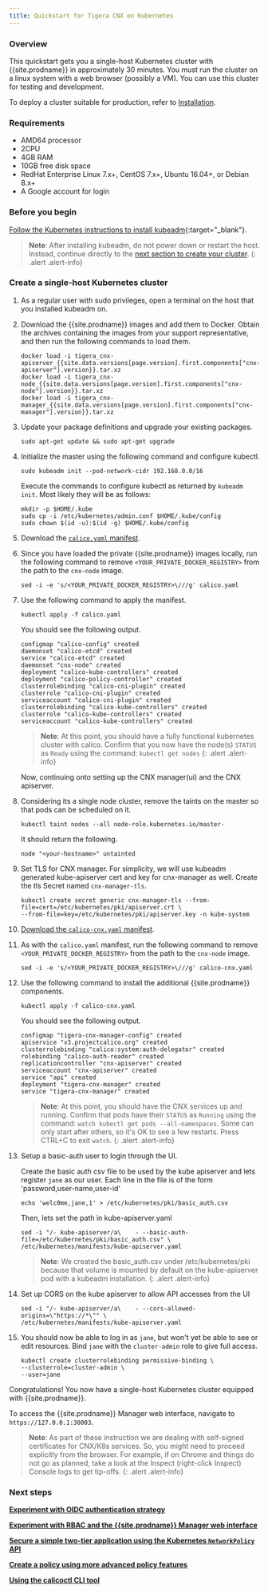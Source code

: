 ```yaml
---
title: Quickstart for Tigera CNX on Kubernetes
---
```



### Overview

This quickstart gets you a single-host Kubernetes cluster with {{site.prodname}}
in approximately 30 minutes.  You must run the cluster on a linux system with a
web browser (possibly a VM).  You can use this cluster for testing and development.

To deploy a cluster suitable for production, refer to [Installation](https://docs.projectcalico.org/master/getting-started/kubernetes/installation/).


### Requirements

- AMD64 processor
- 2CPU
- 4GB RAM
- 10GB free disk space
- RedHat Enterprise Linux 7.x+, CentOS 7.x+, Ubuntu 16.04+, or Debian 8.x+
- A Google account for login


### Before you begin

[Follow the Kubernetes instructions to install kubeadm](https://kubernetes.io/docs/setup/independent/install-kubeadm/){:target="_blank"}.

> **Note**: After installing kubeadm, do not power down or restart
the host. Instead, continue directly to the
[next section to create your cluster](#create-a-single-host-kubernetes-cluster).
{: .alert .alert-info}


### Create a single-host Kubernetes cluster

1. As a regular user with sudo privileges, open a terminal on the host that
   you installed kubeadm on.

1. Download the {{site.prodname}} images and add them to Docker.  Obtain the
   archives containing the images from your support representative, and then
   run the following commands to load them.

   ```
   docker load -i tigera_cnx-apiserver_{{site.data.versions[page.version].first.components["cnx-apiserver"].version}}.tar.xz
   docker load -i tigera_cnx-node_{{site.data.versions[page.version].first.components["cnx-node"].version}}.tar.xz
   docker load -i tigera_cnx-manager_{{site.data.versions[page.version].first.components["cnx-manager"].version}}.tar.xz
   ```

1. Update your package definitions and upgrade your existing packages.

   ```
   sudo apt-get update && sudo apt-get upgrade
   ```

1. Initialize the master using the following command and configure kubectl.

   ```
   sudo kubeadm init --pod-network-cidr 192.168.0.0/16
   ```
   Execute the commands to configure kubectl as returned by
   `kubeadm init`. Most likely they will be as follows:
   ```
   mkdir -p $HOME/.kube
   sudo cp -i /etc/kubernetes/admin.conf $HOME/.kube/config
   sudo chown $(id -u):$(id -g) $HOME/.kube/config
   ```

1. Download the [`calico.yaml` manifest]({{site.baseurl}}/{{page.version}}/getting-started/kubernetes/installation/hosted/kubeadm/1.7/calico.yaml).

1. Since you have loaded the private {{site.prodname}} images locally, run the following command to remove `<YOUR_PRIVATE_DOCKER_REGISTRY>` from the path to the `cnx-node` image.

   ```
   sed -i -e 's/<YOUR_PRIVATE_DOCKER_REGISTRY>\///g' calico.yaml
   ```

1. Use the following command to apply the manifest.

   ```
   kubectl apply -f calico.yaml
   ```

   You should see the following output.

   ```
   configmap "calico-config" created
   daemonset "calico-etcd" created
   service "calico-etcd" created
   daemonset "cnx-node" created
   deployment "calico-kube-controllers" created
   deployment "calico-policy-controller" created
   clusterrolebinding "calico-cni-plugin" created
   clusterrole "calico-cni-plugin" created
   serviceaccount "calico-cni-plugin" created
   clusterrolebinding "calico-kube-controllers" created
   clusterrole "calico-kube-controllers" created
   serviceaccount "calico-kube-controllers" created
   ```

   > **Note**: At this point, you should have a fully functional kubernetes cluster with calico. Confirm that you now have the node(s) `STATUS` as `Ready` using the command: `kubectl get nodes`
   {: .alert .alert-info}

   Now, continuing onto setting up the CNX manager(ui) and the CNX apiserver.

1. Considering its a single node cluster, remove the taints on the master so that pods can be scheduled on it.

   ```
   kubectl taint nodes --all node-role.kubernetes.io/master-
   ```

   It should return the following.

   ```
   node "<your-hostname>" untainted
   ```

1. Set TLS for CNX manager. For simplicity, we will use kubeadm generated kube-apiserver cert and key for cnx-manager as well. 
   Create the tls Secret named `cnx-manager-tls`.
   ```
   kubectl create secret generic cnx-manager-tls --from-file=cert=/etc/kubernetes/pki/apiserver.crt \
   --from-file=key=/etc/kubernetes/pki/apiserver.key -n kube-system
   ```

1. [Download the `calico-cnx.yaml` manifest]({{site.baseurl}}/{{page.version}}/getting-started/kubernetes/installation/hosted/essentials/demo-manifests/calico-cnx.yaml).

1. As with the `calico.yaml` manifest, run the following command to remove `<YOUR_PRIVATE_DOCKER_REGISTRY>` from the path to the `cnx-node` image.

   ```
   sed -i -e 's/<YOUR_PRIVATE_DOCKER_REGISTRY>\///g' calico-cnx.yaml
   ```

1. Use the following command to install the additional {{site.prodname}} components.

   ```
   kubectl apply -f calico-cnx.yaml
   ```

   You should see the following output.

   ```
   configmap "tigera-cnx-manager-config" created
   apiservice "v3.projectcalico.org" created
   clusterrolebinding "calico:system:auth-delegator" created
   rolebinding "calico-auth-reader" created
   replicationcontroller "cnx-apiserver" created
   serviceaccount "cnx-apiserver" created
   service "api" created
   deployment "tigera-cnx-manager" created
   service "tigera-cnx-manager" created
   ```
   > **Note**: At this point, you should have the CNX services up and running. Confirm that pods have their `STATUS` as `Running` using the command: `watch kubectl get pods --all-namespaces`. Some can only start after others, so it's OK to see a few restarts. Press CTRL+C to exit `watch`.
   {: .alert .alert-info}

1. Setup a basic-auth user to login through the UI.
   
   Create the basic auth csv file to be used by the kube apiserver and lets register `jane` as our user. Each line in the file is of the form 'password,user-name,user-id'
   ```
   echo 'welc0me,jane,1' > /etc/kubernetes/pki/basic_auth.csv
   ```
   Then, lets set the path in kube-apiserver.yaml
   ```
   sed -i "/- kube-apiserver/a\    - --basic-auth-file=/etc/kubernetes/pki/basic_auth.csv" \
   /etc/kubernetes/manifests/kube-apiserver.yaml
   ```

   > **Note**: We created the basic_auth.csv under /etc/kubernetes/pki because that volume is mounted by default on the kube-apiserver pod with a kubeadm installation.
   {: .alert .alert-info}

1. Set up CORS on the kube apiserver to allow API accesses from the UI
   ```
   sed -i "/- kube-apiserver/a\    - --cors-allowed-origins=\"https://*\"" \
   /etc/kubernetes/manifests/kube-apiserver.yaml
   ```

1. You should now be able to log in as `jane`, but won't yet be able to see or edit resources. Bind `jane` with the `cluster-admin` role to give full access.
   ```
   kubectl create clusterrolebinding permissive-binding \
   --clusterrole=cluster-admin \
   --user=jane
   ```

Congratulations! You now have a single-host Kubernetes cluster
equipped with {{site.prodname}}.

To access the {{site.prodname}} Manager web interface, navigate to `https://127.0.0.1:30003`.
> **Note**: As part of these instruction we are dealing with self-signed certificates for CNX/K8s services. So, you might need to proceed explicitly from the browser. For example, if on Chrome and things do not go as planned, take a look at the Inspect (right-click Inspect) Console logs to get tip-offs.
{: .alert .alert-info}

### Next steps
**[Experiment with OIDC authentication strategy]({{site.baseurl}}/{{page.version}}/reference/essentials/authentication)**

**[Experiment with RBAC and the {{site.prodname}} Manager web interface]({{site.baseurl}}/{{page.version}}/reference/essentials/rbac-tiered-policies)**

**[Secure a simple two-tier application using the Kubernetes `NetworkPolicy` API](tutorials/simple-policy)**

**[Create a policy using more advanced policy features](tutorials/advanced-policy)**

**[Using the calicoctl CLI tool](https://docs.projectcalico.org/master/getting-started/kubernetes/tutorials/using-calicoctl)**
